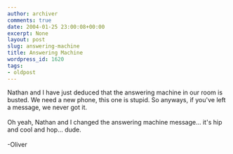 ```yaml
---
author: archiver
comments: true
date: 2004-01-25 23:00:08+00:00
excerpt: None
layout: post
slug: answering-machine
title: Answering Machine
wordpress_id: 1620
tags:
- oldpost
---
```


Nathan and I have just deduced that the answering machine in our room is busted.  We need a new phone, this one is stupid.  So anyways, if you've left a message, we never got it.<br /><br />Oh yeah, Nathan and I changed the answering machine message... it's hip and cool and hop... dude.<br /><br />-Oliver